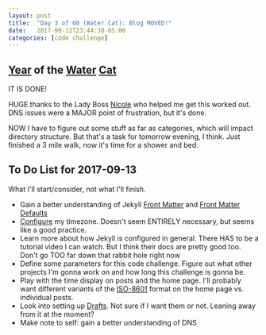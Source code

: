 ```yaml
---
layout: post
title:  "Day 3 of 60 (Water Cat): Blog MOVED!"
date:   2017-09-12T23:44:38-05:00
categories: [code challenge]
---
```

## [Year](https://en.wikipedia.org/wiki/Chinese_zodiac#Years) of the [Water](https://en.wikipedia.org/wiki/Water_(Wu_Xing)) [Cat](https://en.wikipedia.org/wiki/Cat_(zodiac))

IT IS DONE!

HUGE thanks to the Lady Boss [Nicole](https://twitter.com/sodevious) who helped me get this worked out. DNS issues were a MAJOR point of frustration, but it's done.

NOW I have to figure out some stuff as far as categories, which will impact directory structure. But that's a task for tomorrow evening, I think. Just finished a 3 mile walk, now it's time for a shower and bed.

## To Do List for 2017-09-13
What I'll start/consider, not what I'll finish.

-  Gain a better understanding of Jekyll [Front Matter](https://jekyllrb.com/docs/frontmatter/) and [Front Matter Defaults](https://jekyllrb.com/docs/configuration/#front-matter-defaults)
-  [Configure](http://jekyllrb.com/docs/configuration/) my timezone. Doesn't seem ENTIRELY necessary, but seems like a good practice.
-  Learn more about how Jekyll is configured in general. There HAS to be a tutorial video I can watch. But I think their docs are pretty good too. Don't go TOO far down that rabbit hole right now
-  Define some parameters for this code challenge. Figure out what other projects I'm gonna work on and how long this challenge is gonna be.
-  Play with the time display on posts and the home page. I'll probably want different variants of the [ISO-8601](https://en.wikipedia.org/wiki/ISO_8601#Calendar_dates) format on the home page vs. individual posts.
-  Look into setting up [Drafts](https://jekyllrb.com/docs/drafts/). Not sure if I want them or not. Leaning away from it at the moment?
-  Make note to self: gain a better understanding of DNS
